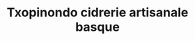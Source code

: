 ---
title: "Txopinondo cidrerie artisanale basque"
url: /ascain/txopinondo-cidrerie-artisanale-basque/
shop: shop
---